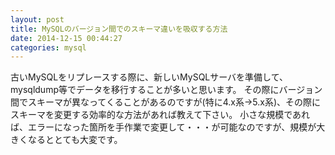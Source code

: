 ```yaml
---
layout: post
title: MySQLのバージョン間でのスキーマ違いを吸収する方法
date: 2014-12-15 00:44:27
categories: mysql
---
```

<!-- {% raw %} -->
<p>古いMySQLをリプレースする際に、新しいMySQLサーバを準備して、mysqldump等でデータを移行することが多いと思います。
その際にバージョン間でスキーマが異なってくることがあるのですが(特に4.x系→5.x系)、その際にスキーマを変更する効率的な方法があれば教えて下さい。
小さな規模であれば、エラーになった箇所を手作業で変更して・・・が可能なのですが、規模が大きくなるととても大変です。</p>
<!-- {% endraw %} -->
